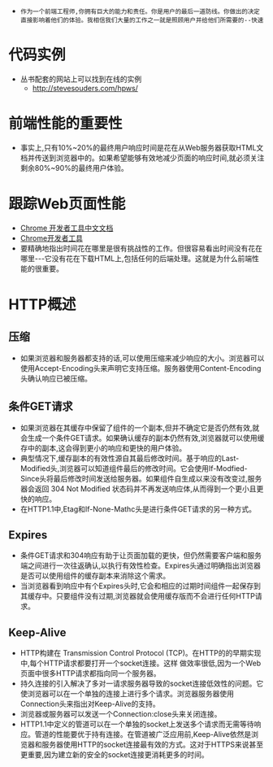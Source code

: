 * `作为一个前端工程师,你拥有巨大的能力和责任。你是用户的最后一道防线。你做出的决定直接影响着他们的体验。我相信我们大量的工作之一就是照顾用户并给他们所需要的--快速`

# 代码实例
* 丛书配套的网站上可以找到在线的实例
    * http://stevesouders.com/hpws/

 # 前端性能的重要性
 * 事实上,只有10%~20%的最终用户响应时间是花在从Web服务器获取HTML文档并传送到浏览器中的。如果希望能够有效地减少页面的响应时间,就必须关注剩余80%~90%的最终用户体验。
 # 跟踪Web页面性能   
 * [Chrome 开发者工具中文文档](http://www.css88.com/doc/chrome-devtools/)
 * [Chrome开发者工具](https://developers.google.cn/web/tools/chrome-devtools/)
 * 要精确地指出时间花在哪里是很有挑战性的工作。但很容易看出时间没有花在哪里---它没有花在下载HTML上,包括任何的后端处理。这就是为什么前端性能的很重要。
 
 # HTTP概述
 ## 压缩
 * 如果浏览器和服务器都支持的话,可以使用压缩来减少响应的大小。浏览器可以使用Accept-Encoding头来声明它支持压缩。服务器使用Content-Encoding头确认响应已被压缩。
 ## 条件GET请求
 * 如果浏览器在其缓存中保留了组件的一个副本,但并不确定它是否仍然有效,就会生成一个条件GET请求。如果确认缓存的副本仍然有效,浏览器就可以使用缓存中的副本,这会得到更小的响应和更快的用户体验。
 * 典型情况下,缓存副本的有效性源自其最后修改时间。基于响应的Last-Modified头,浏览器可以知道组件最后的修改时间。它会使用If-Modfied-Since头将最后修改时间发送给服务器。如果组件自生成以来没有改变过,服务器会返回 304 Not Modified 状态码并不再发送响应体,从而得到一个更小且更快的响应。
 * 在HTTP1.1中,Etag和If-None-Mathc头是进行条件GET请求的另一种方式。
 ## Expires
 * 条件GET请求和304响应有助于让页面加载的更快，但仍然需要客户端和服务端之间进行一次往返确认,以执行有效性检查。Expires头通过明确指出浏览器是否可以使用组件的缓存副本来消除这个需求。
 * 当浏览器看到响应中有个Expires头时,它会和相应的过期时间组件一起保存到其缓存中。只要组件没有过期,浏览器就会使用缓存版而不会进行任何HTTP请求。
 ## Keep-Alive
 *  HTTP构建在 Transmission Control Protocol (TCP)。在HTTP的的早期实现中,每个HTTP请求都要打开一个socket连接。这样
 做效率很低,因为一个Web页面中很多HTTP请求都指向同一个服务器。
 * 持久连接的引入解决了多对一请求服务器导致的socket连接低效性的问题。它使浏览器可以在一个单独的连接上进行多个请求。浏览器服务器使用Connection头来指出对Keep-Alive的支持。
 * 浏览器或服务器可以发送一个Connection:close头来关闭连接。
 * HTTP1.1中定义的管道可以在一个单独的socket上发送多个请求而无需等待响应。管道的性能要优于持有连接。在管道被广泛应用前,Keep-Alive依然是浏览器和服务器使用HTTP的socket连接最有效的方式。这对于HTTPS来说甚至更重要,因为建立新的安全的socket连接更消耗更多的时间。